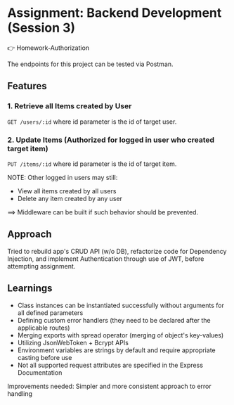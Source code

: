 # Assignment: Backend Development (Session 3)

:point_right: Homework-Authorization

The endpoints for this project can be tested via Postman.

## Features

### 1. Retrieve all Items created by User

`GET /users/:id` where id parameter is the id of target user.

### 2. Update Items (Authorized for logged in user who created target item)

`PUT /items/:id` where id parameter is the id of target item.

NOTE: Other logged in users may still:
- View all items created by all users
- Delete any item created by any user

==> Middleware can be built if such behavior should be prevented.

## Approach

Tried to rebuild app's CRUD API (w/o DB), refactorize code for Dependency Injection, and implement Authentication through use of JWT, before attempting assignment.

## Learnings

- Class instances can be instantiated successfully without arguments for all defined parameters
- Defining custom error handlers (they need to be declared after the applicable routes)
- Merging exports with spread operator (merging of object's key-values)
- Utilizing JsonWebToken + Bcrypt APIs
- Environment variables are strings by default and require appropriate casting before use
- Not all supported request attributes are specified in the Express Documentation

Improvements needed: Simpler and more consistent approach to error handling
